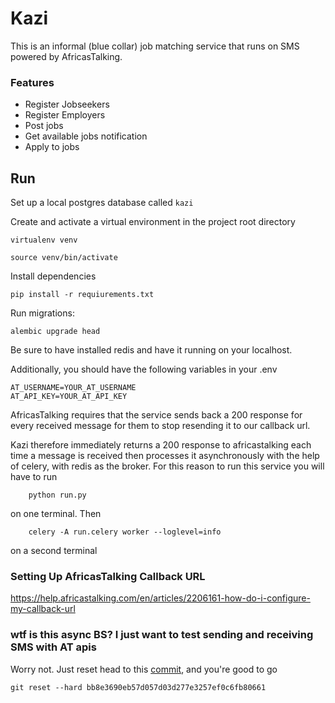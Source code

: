 # Kazi

This is an informal (blue collar) job matching service that runs on SMS
powered by AfricasTalking.

### Features

- Register Jobseekers
- Register Employers
- Post jobs
- Get available jobs notification
- Apply to jobs

## Run

Set up a local postgres database called `kazi`

Create and activate a virtual environment in the project root directory

```commandline
virtualenv venv

source venv/bin/activate
```

Install dependencies

```commandline
pip install -r requiurements.txt
```

Run migrations:

```commandline
alembic upgrade head
```

Be sure to have installed redis and have it running on your localhost.

Additionally, you should have the following variables in your .env

```
AT_USERNAME=YOUR_AT_USERNAME
AT_API_KEY=YOUR_AT_API_KEY

```

AfricasTalking requires that the service sends back a 200 response for
every received message for them to stop resending it to our callback url.

Kazi therefore immediately returns a 200 response to africastalking each
time a message is received then processes it asynchronously with the help of
celery, with redis as the broker.
For this reason to run this service you will have to run

```commandline
    python run.py
```

on one terminal.
Then

```commandline
    celery -A run.celery worker --loglevel=info
```

on a second terminal

### Setting Up AfricasTalking Callback URL

https://help.africastalking.com/en/articles/2206161-how-do-i-configure-my-callback-url

### wtf is this async BS? I just want to test sending and receiving SMS with AT apis

Worry not. Just reset head to
this [commit](https://github.com/owuor91/kazi/commit/bb8e3690eb57d057d03d277e3257ef0c6fb80661),
and you're good to go

```commandline
git reset --hard bb8e3690eb57d057d03d277e3257ef0c6fb80661
```